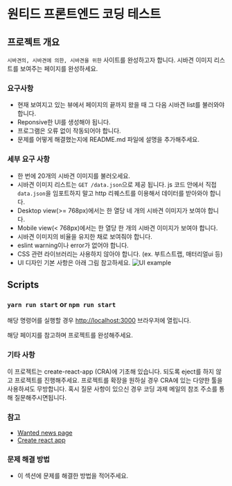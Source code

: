 # 원티드 프론트엔드 코딩 테스트
## 프로젝트 개요
`시바견의, 시바견에 의한, 시바견을 위한` 사이트를 완성하고자 합니다.
시바견 이미지 리스트를 보여주는 페이지를 완성하세요.

### 요구사항
  * 현재 보여지고 있는 뷰에서 페이지의 끝까지 왔을 때 그 다음 시바견 list를 불러와야 합니다.
  * Reponsive한 UI를 생성해야 됩니다.
  * 프로그램은 오류 없이 작동되어야 합니다.
  * 문제를 어떻게 해결했는지에 README.md 파일에 설명을 추가해주세요.

### 세부 요구 사항
  * 한 번에 20개의 시바견 이미지를 불러오세요.
  * 시바견 이미지 리스트는 `GET /data.json`으로 제공 됩니다. js 코드 안에서 직접 `data.json`을 임포트하지 말고 http 리퀘스트를 이용해서 데이터를 받아와야 합니다.
  * Desktop view(>= 768px)에서는 한 열당 네 개의 시바견 이미지가 보여야 합니다.
  * Mobile view(< 768px)에서는 한 열당 한 개의 시바견 이미지가 보여야 합니다.
  * 시바견 이미지의 비율을 유지한 채로 보여줘야 합니다.
  * eslint warning이나 error가 없어야 합니다.
  * CSS 관련 라이브러리는 사용하지 않아야 합니다. (ex. 부트스트랩, 매터리얼ui 등)
  * UI 디자인 기본 사항은 아래 그림 참고하세요.
  ![UI example](https://s3.ap-northeast-2.amazonaws.com/wanted-public/sample.jpg)

## Scripts
### `yarn run start` or `npm run start`
해당 명령어를 실행할 경우 [http://localhost:3000](http://localhost:3000) 브라우저에 열립니다.

해당 페이지를 참고하며 프로젝트를 완성해주세요.

### 기타 사항
이 프로젝트는 create-react-app (CRA)에 기초해 있습니다. 되도록 eject를 하지 않고 프로젝트를 진행해주세요.
프로젝트를 확장을 원하실 경우 CRA에 있는 다양한 툴을 사용하셔도 무방합니다.
혹시 질문 사항이 있으신 경우 코딩 과제 메일의 참조 주소를 통해 질문해주시면됩니다.

### 참고
  * [Wanted news page](https://www.wanted.co.kr/news)
  * [Create react app](https://facebook.github.io/create-react-app/)

### 문제 해결 방법
  * 이 섹션에 문제를 해결한 방법을 적어주세요.
